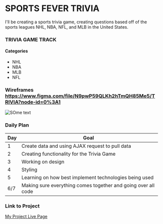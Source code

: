 # SPORTS FEVER TRIVIA

I'll be creating a sports trivia game, creating questions based off of the sports leagues NHL, NBA, NFL, and MLB in the United States.

### TRIVIA GAME TRACK

#### Categories
- NHL
- NBA
- MLB
- NFL

### Wireframes https://www.figma.com/file/N9pwP59QLKh2hTmQH85Me5/TRIVIA?node-id=0%3A1

![SOme text](https://i.imgur.com/41lgPFj.jpg?1)

### Daily Plan

| Day | Goal |
|-----|------|
| 1 | Create data and using AJAX request to pull data|
| 2 | Creating functionality for the Trivia Game |
| 3 | Working on design
| 4 | Styling
| 5 | Learning on how best implement technologies being used
| 6/7 | Making sure everything comes together and going over all code

### Link to Project
[My Project Live Page](https://alenmnoian4.github.io/AM/)